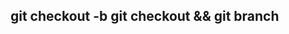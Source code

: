 git checkout -b <branch name>
git checkout && git branch <branch name>
------------------------------------------------


